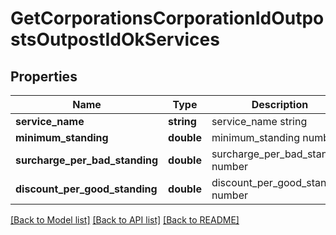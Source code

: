 # GetCorporationsCorporationIdOutpostsOutpostIdOkServices

## Properties
Name | Type | Description | Notes
------------ | ------------- | ------------- | -------------
**service_name** | **string** | service_name string | 
**minimum_standing** | **double** | minimum_standing number | 
**surcharge_per_bad_standing** | **double** | surcharge_per_bad_standing number | 
**discount_per_good_standing** | **double** | discount_per_good_standing number | 

[[Back to Model list]](../README.md#documentation-for-models) [[Back to API list]](../README.md#documentation-for-api-endpoints) [[Back to README]](../README.md)


